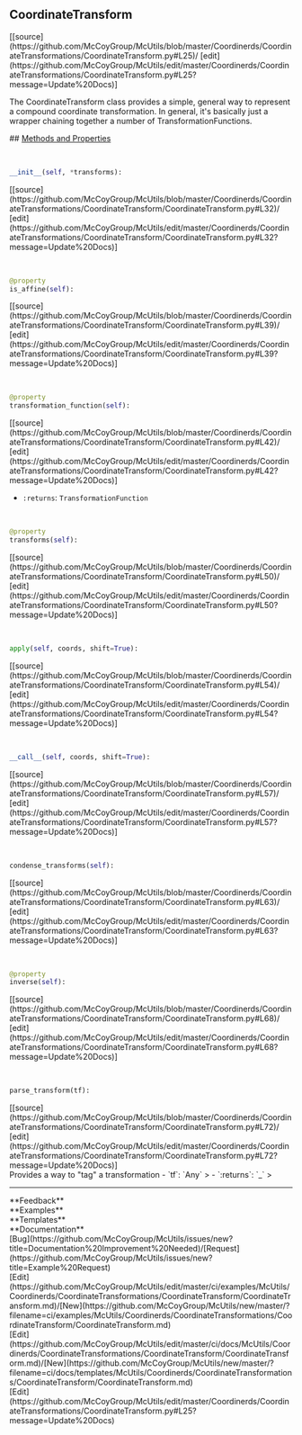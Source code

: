 ## <a id="McUtils.Coordinerds.CoordinateTransformations.CoordinateTransform.CoordinateTransform">CoordinateTransform</a> 

<div class="docs-source-link" markdown="1">
[[source](https://github.com/McCoyGroup/McUtils/blob/master/Coordinerds/CoordinateTransformations/CoordinateTransform.py#L25)/
[edit](https://github.com/McCoyGroup/McUtils/edit/master/Coordinerds/CoordinateTransformations/CoordinateTransform.py#L25?message=Update%20Docs)]
</div>

The CoordinateTransform class provides a simple, general way to represent a
compound coordinate transformation.
In general, it's basically just a wrapper chaining together a number of TransformationFunctions.







<div class="collapsible-section">
 <div class="collapsible-section collapsible-section-header" markdown="1">
## <a class="collapse-link" data-toggle="collapse" href="#methods" markdown="1"> Methods and Properties</a> <a class="float-right" data-toggle="collapse" href="#methods"><i class="fa fa-chevron-down"></i></a>
 </div>
 <div class="collapsible-section collapsible-section-body collapse show" id="methods" markdown="1">
 
<a id="McUtils.Coordinerds.CoordinateTransformations.CoordinateTransform.CoordinateTransform.__init__" class="docs-object-method">&nbsp;</a> 
```python
__init__(self, *transforms): 
```
<div class="docs-source-link" markdown="1">
[[source](https://github.com/McCoyGroup/McUtils/blob/master/Coordinerds/CoordinateTransformations/CoordinateTransform/CoordinateTransform.py#L32)/
[edit](https://github.com/McCoyGroup/McUtils/edit/master/Coordinerds/CoordinateTransformations/CoordinateTransform/CoordinateTransform.py#L32?message=Update%20Docs)]
</div>


<a id="McUtils.Coordinerds.CoordinateTransformations.CoordinateTransform.CoordinateTransform.is_affine" class="docs-object-method">&nbsp;</a> 
```python
@property
is_affine(self): 
```
<div class="docs-source-link" markdown="1">
[[source](https://github.com/McCoyGroup/McUtils/blob/master/Coordinerds/CoordinateTransformations/CoordinateTransform/CoordinateTransform.py#L39)/
[edit](https://github.com/McCoyGroup/McUtils/edit/master/Coordinerds/CoordinateTransformations/CoordinateTransform/CoordinateTransform.py#L39?message=Update%20Docs)]
</div>


<a id="McUtils.Coordinerds.CoordinateTransformations.CoordinateTransform.CoordinateTransform.transformation_function" class="docs-object-method">&nbsp;</a> 
```python
@property
transformation_function(self): 
```
<div class="docs-source-link" markdown="1">
[[source](https://github.com/McCoyGroup/McUtils/blob/master/Coordinerds/CoordinateTransformations/CoordinateTransform/CoordinateTransform.py#L42)/
[edit](https://github.com/McCoyGroup/McUtils/edit/master/Coordinerds/CoordinateTransformations/CoordinateTransform/CoordinateTransform.py#L42?message=Update%20Docs)]
</div>

  - `:returns`: `TransformationFunction`
    >


<a id="McUtils.Coordinerds.CoordinateTransformations.CoordinateTransform.CoordinateTransform.transforms" class="docs-object-method">&nbsp;</a> 
```python
@property
transforms(self): 
```
<div class="docs-source-link" markdown="1">
[[source](https://github.com/McCoyGroup/McUtils/blob/master/Coordinerds/CoordinateTransformations/CoordinateTransform/CoordinateTransform.py#L50)/
[edit](https://github.com/McCoyGroup/McUtils/edit/master/Coordinerds/CoordinateTransformations/CoordinateTransform/CoordinateTransform.py#L50?message=Update%20Docs)]
</div>


<a id="McUtils.Coordinerds.CoordinateTransformations.CoordinateTransform.CoordinateTransform.apply" class="docs-object-method">&nbsp;</a> 
```python
apply(self, coords, shift=True): 
```
<div class="docs-source-link" markdown="1">
[[source](https://github.com/McCoyGroup/McUtils/blob/master/Coordinerds/CoordinateTransformations/CoordinateTransform/CoordinateTransform.py#L54)/
[edit](https://github.com/McCoyGroup/McUtils/edit/master/Coordinerds/CoordinateTransformations/CoordinateTransform/CoordinateTransform.py#L54?message=Update%20Docs)]
</div>


<a id="McUtils.Coordinerds.CoordinateTransformations.CoordinateTransform.CoordinateTransform.__call__" class="docs-object-method">&nbsp;</a> 
```python
__call__(self, coords, shift=True): 
```
<div class="docs-source-link" markdown="1">
[[source](https://github.com/McCoyGroup/McUtils/blob/master/Coordinerds/CoordinateTransformations/CoordinateTransform/CoordinateTransform.py#L57)/
[edit](https://github.com/McCoyGroup/McUtils/edit/master/Coordinerds/CoordinateTransformations/CoordinateTransform/CoordinateTransform.py#L57?message=Update%20Docs)]
</div>


<a id="McUtils.Coordinerds.CoordinateTransformations.CoordinateTransform.CoordinateTransform.condense_transforms" class="docs-object-method">&nbsp;</a> 
```python
condense_transforms(self): 
```
<div class="docs-source-link" markdown="1">
[[source](https://github.com/McCoyGroup/McUtils/blob/master/Coordinerds/CoordinateTransformations/CoordinateTransform/CoordinateTransform.py#L63)/
[edit](https://github.com/McCoyGroup/McUtils/edit/master/Coordinerds/CoordinateTransformations/CoordinateTransform/CoordinateTransform.py#L63?message=Update%20Docs)]
</div>


<a id="McUtils.Coordinerds.CoordinateTransformations.CoordinateTransform.CoordinateTransform.inverse" class="docs-object-method">&nbsp;</a> 
```python
@property
inverse(self): 
```
<div class="docs-source-link" markdown="1">
[[source](https://github.com/McCoyGroup/McUtils/blob/master/Coordinerds/CoordinateTransformations/CoordinateTransform/CoordinateTransform.py#L68)/
[edit](https://github.com/McCoyGroup/McUtils/edit/master/Coordinerds/CoordinateTransformations/CoordinateTransform/CoordinateTransform.py#L68?message=Update%20Docs)]
</div>


<a id="McUtils.Coordinerds.CoordinateTransformations.CoordinateTransform.CoordinateTransform.parse_transform" class="docs-object-method">&nbsp;</a> 
```python
parse_transform(tf): 
```
<div class="docs-source-link" markdown="1">
[[source](https://github.com/McCoyGroup/McUtils/blob/master/Coordinerds/CoordinateTransformations/CoordinateTransform/CoordinateTransform.py#L72)/
[edit](https://github.com/McCoyGroup/McUtils/edit/master/Coordinerds/CoordinateTransformations/CoordinateTransform/CoordinateTransform.py#L72?message=Update%20Docs)]
</div>
Provides a way to "tag" a transformation
  - `tf`: `Any`
    > 
  - `:returns`: `_`
    >
 </div>
</div>












---


<div markdown="1" class="text-secondary">
<div class="container">
  <div class="row">
   <div class="col" markdown="1">
**Feedback**   
</div>
   <div class="col" markdown="1">
**Examples**   
</div>
   <div class="col" markdown="1">
**Templates**   
</div>
   <div class="col" markdown="1">
**Documentation**   
</div>
   <div class="col" markdown="1">
   
</div>
   <div class="col" markdown="1">
   
</div>
   <div class="col" markdown="1">
   
</div>
</div>
  <div class="row">
   <div class="col" markdown="1">
[Bug](https://github.com/McCoyGroup/McUtils/issues/new?title=Documentation%20Improvement%20Needed)/[Request](https://github.com/McCoyGroup/McUtils/issues/new?title=Example%20Request)   
</div>
   <div class="col" markdown="1">
[Edit](https://github.com/McCoyGroup/McUtils/edit/master/ci/examples/McUtils/Coordinerds/CoordinateTransformations/CoordinateTransform/CoordinateTransform.md)/[New](https://github.com/McCoyGroup/McUtils/new/master/?filename=ci/examples/McUtils/Coordinerds/CoordinateTransformations/CoordinateTransform/CoordinateTransform.md)   
</div>
   <div class="col" markdown="1">
[Edit](https://github.com/McCoyGroup/McUtils/edit/master/ci/docs/McUtils/Coordinerds/CoordinateTransformations/CoordinateTransform/CoordinateTransform.md)/[New](https://github.com/McCoyGroup/McUtils/new/master/?filename=ci/docs/templates/McUtils/Coordinerds/CoordinateTransformations/CoordinateTransform/CoordinateTransform.md)   
</div>
   <div class="col" markdown="1">
[Edit](https://github.com/McCoyGroup/McUtils/edit/master/Coordinerds/CoordinateTransformations/CoordinateTransform.py#L25?message=Update%20Docs)   
</div>
   <div class="col" markdown="1">
   
</div>
   <div class="col" markdown="1">
   
</div>
   <div class="col" markdown="1">
   
</div>
</div>
</div>
</div>